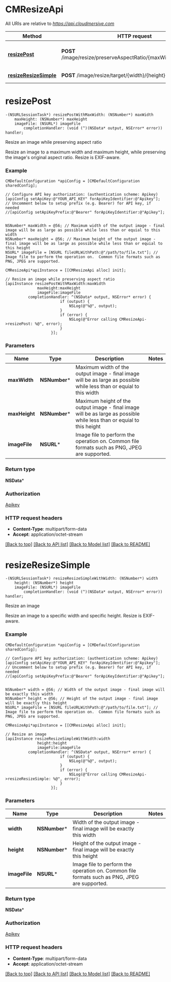 # CMResizeApi

All URIs are relative to *https://api.cloudmersive.com*

Method | HTTP request | Description
------------- | ------------- | -------------
[**resizePost**](CMResizeApi.md#resizepost) | **POST** /image/resize/preserveAspectRatio/{maxWidth}/{maxHeight} | Resize an image while preserving aspect ratio
[**resizeResizeSimple**](CMResizeApi.md#resizeresizesimple) | **POST** /image/resize/target/{width}/{height} | Resize an image


# **resizePost**
```objc
-(NSURLSessionTask*) resizePostWithMaxWidth: (NSNumber*) maxWidth
    maxHeight: (NSNumber*) maxHeight
    imageFile: (NSURL*) imageFile
        completionHandler: (void (^)(NSData* output, NSError* error)) handler;
```

Resize an image while preserving aspect ratio

Resize an image to a maximum width and maximum height, while preserving the image's original aspect ratio.  Resize is EXIF-aware.

### Example 
```objc
CMDefaultConfiguration *apiConfig = [CMDefaultConfiguration sharedConfig];

// Configure API key authorization: (authentication scheme: Apikey)
[apiConfig setApiKey:@"YOUR_API_KEY" forApiKeyIdentifier:@"Apikey"];
// Uncomment below to setup prefix (e.g. Bearer) for API key, if needed
//[apiConfig setApiKeyPrefix:@"Bearer" forApiKeyIdentifier:@"Apikey"];


NSNumber* maxWidth = @56; // Maximum width of the output image - final image will be as large as possible while less than or equial to this width
NSNumber* maxHeight = @56; // Maximum height of the output image - final image will be as large as possible while less than or equial to this height
NSURL* imageFile = [NSURL fileURLWithPath:@"/path/to/file.txt"]; // Image file to perform the operation on.  Common file formats such as PNG, JPEG are supported.

CMResizeApi*apiInstance = [[CMResizeApi alloc] init];

// Resize an image while preserving aspect ratio
[apiInstance resizePostWithMaxWidth:maxWidth
              maxHeight:maxHeight
              imageFile:imageFile
          completionHandler: ^(NSData* output, NSError* error) {
                        if (output) {
                            NSLog(@"%@", output);
                        }
                        if (error) {
                            NSLog(@"Error calling CMResizeApi->resizePost: %@", error);
                        }
                    }];
```

### Parameters

Name | Type | Description  | Notes
------------- | ------------- | ------------- | -------------
 **maxWidth** | **NSNumber***| Maximum width of the output image - final image will be as large as possible while less than or equial to this width | 
 **maxHeight** | **NSNumber***| Maximum height of the output image - final image will be as large as possible while less than or equial to this height | 
 **imageFile** | **NSURL***| Image file to perform the operation on.  Common file formats such as PNG, JPEG are supported. | 

### Return type

**NSData***

### Authorization

[Apikey](../README.md#Apikey)

### HTTP request headers

 - **Content-Type**: multipart/form-data
 - **Accept**: application/octet-stream

[[Back to top]](#) [[Back to API list]](../README.md#documentation-for-api-endpoints) [[Back to Model list]](../README.md#documentation-for-models) [[Back to README]](../README.md)

# **resizeResizeSimple**
```objc
-(NSURLSessionTask*) resizeResizeSimpleWithWidth: (NSNumber*) width
    height: (NSNumber*) height
    imageFile: (NSURL*) imageFile
        completionHandler: (void (^)(NSData* output, NSError* error)) handler;
```

Resize an image

Resize an image to a specific width and specific height.  Resize is EXIF-aware.

### Example 
```objc
CMDefaultConfiguration *apiConfig = [CMDefaultConfiguration sharedConfig];

// Configure API key authorization: (authentication scheme: Apikey)
[apiConfig setApiKey:@"YOUR_API_KEY" forApiKeyIdentifier:@"Apikey"];
// Uncomment below to setup prefix (e.g. Bearer) for API key, if needed
//[apiConfig setApiKeyPrefix:@"Bearer" forApiKeyIdentifier:@"Apikey"];


NSNumber* width = @56; // Width of the output image - final image will be exactly this width
NSNumber* height = @56; // Height of the output image - final image will be exactly this height
NSURL* imageFile = [NSURL fileURLWithPath:@"/path/to/file.txt"]; // Image file to perform the operation on.  Common file formats such as PNG, JPEG are supported.

CMResizeApi*apiInstance = [[CMResizeApi alloc] init];

// Resize an image
[apiInstance resizeResizeSimpleWithWidth:width
              height:height
              imageFile:imageFile
          completionHandler: ^(NSData* output, NSError* error) {
                        if (output) {
                            NSLog(@"%@", output);
                        }
                        if (error) {
                            NSLog(@"Error calling CMResizeApi->resizeResizeSimple: %@", error);
                        }
                    }];
```

### Parameters

Name | Type | Description  | Notes
------------- | ------------- | ------------- | -------------
 **width** | **NSNumber***| Width of the output image - final image will be exactly this width | 
 **height** | **NSNumber***| Height of the output image - final image will be exactly this height | 
 **imageFile** | **NSURL***| Image file to perform the operation on.  Common file formats such as PNG, JPEG are supported. | 

### Return type

**NSData***

### Authorization

[Apikey](../README.md#Apikey)

### HTTP request headers

 - **Content-Type**: multipart/form-data
 - **Accept**: application/octet-stream

[[Back to top]](#) [[Back to API list]](../README.md#documentation-for-api-endpoints) [[Back to Model list]](../README.md#documentation-for-models) [[Back to README]](../README.md)

